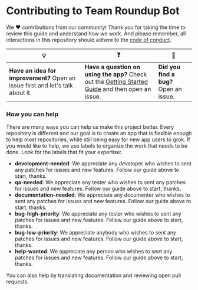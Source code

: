 # Contributing to Team Roundup Bot

We :heart: contributions from our community! Thank you for taking the time to review this guide and understand how we work. And please remember, all interactions in this repository should adhere to the [code of conduct](code-of-conduct.md).

| :bulb: | :question: | :bug: |
| ------- | -------- | -------- |
| **Have an idea for improvement?** Open an issue first and let's talk about it. | **Have a question on using the app?** Check out the [Getting Started Guide](docs/getting-started.md) and then open an issue. | **Did you find a bug?** Open an issue. |

### How you can help

There are many ways you can help us make this project better. Every repository is different and our goal is to create an app that is flexible enough to help most repositories, while still being easy for new app users to grok. If you would like to help, we use labels to organize the work that needs to be done. Look for the labels that fit your expertise:

- **development-needed**: We appreciate any developer who wishes to sent any patches for issues and new features. Follow our guide above to start, thanks.
- **qa-needed**: We appreciate any tester who wishes to sent any patches for issues and new features. Follow our guide above to start, thanks.
- **documentation-needed**: We appreciate any documenter who wishes to sent any patches for issues and new features. Follow our guide above to start, thanks.
- **bug-high-priority**: We appreciate any tester who wishes to sent any patches for issues and new features. Follow our guide above to start, thanks.
- **bug-low-priority**: We appreciate anybody who wishes to sent any patches for issues and new features. Follow our guide above to start, thanks.
- **help-wanted**: We appreciate any person who wishes to sent any patches for issues and new features. Follow our guide above to start, thanks.

You can also help by translating documentation and reviewing open pull requests.
